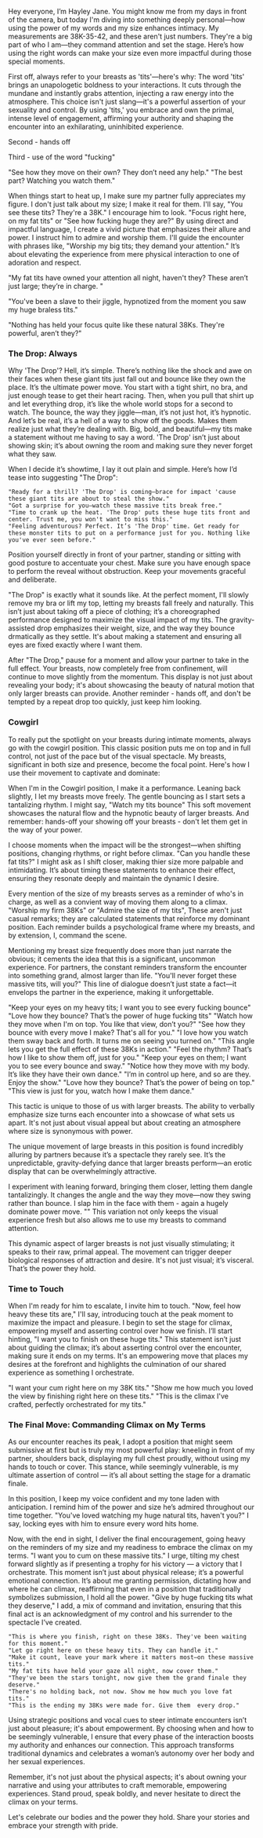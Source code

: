 
Hey everyone, I’m Hayley Jane. You might know me from my days in front of the camera, but today I'm diving into something deeply personal—how using the power of my words and my size enhances intimacy. My measurements are 38K-35-42, and these aren't just numbers. They're a big part of who I am—they command attention and set the stage. Here’s how using the right words can make your size even more impactful during those special moments.

First off, always refer to your breasts as 'tits'—here's why: The word 'tits' brings an unapologetic boldness to your interactions. It cuts through the mundane and instantly grabs attention, injecting a raw energy into the atmosphere. This choice isn't just slang—it's a powerful assertion of your sexuality and control. By using 'tits,' you embrace and own the primal, intense level of engagement, affirming your authority and shaping the encounter into an exhilarating, uninhibited experience.

Second - hands off

Third - use of the word "fucking"


"See how they move on their own? They don’t need any help."
"The best part? Watching you watch them."



When things start to heat up, I make sure my partner fully appreciates my figure. I don't just talk about my size; I make it real for them. I'll say, "You see these tits? They're a 38K." I encourage him to look. "Focus right here, on my fat tits" or "See how fucking huge they are?" By using direct and impactful language, I create a vivid picture that emphasizes their allure and power. I instruct him to admire and worship them. I'll guide the encounter with phrases like, "Worship my big tits; they demand your attention." It’s about elevating the experience from mere physical interaction to one of adoration and respect.

"My fat tits have owned your attention all night, haven't they? These aren’t just large; they’re in charge. "

"You've been a slave to their jiggle, hypnotized from the moment you saw my huge braless tits."

"Nothing has held your focus quite like these natural 38Ks. They're powerful, aren’t they?"

### The Drop: Always

Why 'The Drop'? Hell, it’s simple. There’s nothing like the shock and awe on their faces when these giant tits just fall out and bounce like they own the place. It’s the ultimate power move. You start with a tight shirt, no bra, and just enough tease to get their heart racing. Then, when you pull that shirt up and let everything drop, it’s like the whole world stops for a second to watch. The bounce, the way they jiggle—man, it’s not just hot, it’s hypnotic. And let’s be real, it’s a hell of a way to show off the goods. Makes them realize just what they’re dealing with. Big, bold, and beautiful—my tits make a statement without me having to say a word. 'The Drop' isn’t just about showing skin; it’s about owning the room and making sure they never forget what they saw.

When I decide it’s showtime, I lay it out plain and simple. Here’s how I’d tease into suggesting "The Drop":

    "Ready for a thrill? 'The Drop' is coming—brace for impact 'cause these giant tits are about to steal the show."
    "Got a surprise for you—watch these massive tits break free."
    "Time to crank up the heat. 'The Drop' puts these huge tits front and center. Trust me, you won't want to miss this."
    "Feeling adventurous? Perfect. It’s 'The Drop' time. Get ready for these monster tits to put on a performance just for you. Nothing like you've ever seen before."



Position yourself directly in front of your partner, standing or sitting with good posture to accentuate your chest. Make sure you have enough space to perform the reveal without obstruction. Keep your movements graceful and deliberate.

"The Drop" is exactly what it sounds like. At the perfect moment, I'll slowly remove my bra or lift my top, letting my breasts fall freely and naturally. This isn’t just about taking off a piece of clothing; it’s a choreographed performance designed to maximize the visual impact of my tits. The gravity-assisted drop emphasizes their weight, size, and the way they bounce drmatically as they settle. It's about making a statement and ensuring all eyes are fixed exactly where I want them.

After "The Drop," pause for a moment and allow your partner to take in the full effect. Your breasts, now completely free from confinement, will continue to move slightly from the momentum. This display is not just about revealing your body; it's about showcasing the beauty of natural motion that only larger breasts can provide. Another reminder - hands off, and don't be tempted by a repeat drop too quickly, just keep him looking.

### Cowgirl

To really put the spotlight on your breasts during intimate moments, always go with the cowgirl position. This classic position puts me on top and in full control, not just of the pace but of the visual spectacle. My breasts, significant in both size and presence, become the focal point. Here's how I use their movement to captivate and dominate:

When I'm in the Cowgirl position, I make it a performance. Leaning back slightly, I let my breasts move freely. The gentle bouncing as I start sets a tantalizing rhythm. I might say, "Watch my tits bounce" This soft movement showcases the natural flow and the hypnotic beauty of larger breasts. And remember: hands-off your showing off your breasts - don't let them get in the way of your power.

I choose moments when the impact will be the strongest—when shifting positions, changing rhythms, or right before climax. "Can you handle these fat tits?" I might ask as I shift closer, making thier size more palpable and intimidating. It’s about timing these statements to enhance their effect, ensuring they resonate deeply and maintain the dynamic I desire.

Every mention of the size of my breasts serves as a reminder of who's in charge, as well as a convient way of moving them along to a climax. "Worship my firm 38Ks" or "Admire the size of my tits",  These aren't just casual remarks; they are calculated statements that reinforce my dominant position. Each reminder builds a psychological frame where my breasts, and by extension, I, command the scene.

Mentioning my breast size frequently does more than just narrate the obvious; it cements the idea that this is a significant, uncommon experience. For partners, the constant reminders transform the encounter into something grand, almost larger than life. "You'll never forget these massive tits, will you?" This line of dialogue doesn’t just state a fact—it envelops the partner in the experience, making it unforgettable.

"Keep your eyes on my heavy tits; I want you to see every fucking bounce"
"Love how they bounce? That’s the power of huge fucking tits"
    "Watch how they move when I'm on top. You like that view, don’t you?"
    "See how they bounce with every move I make? That's all for you."
    "I love how you watch them sway back and forth. It turns me on seeing you turned on."
    "This angle lets you get the full effect of these 38Ks in action."
    "Feel the rhythm? That’s how I like to show them off, just for you."
    "Keep your eyes on them; I want you to see every bounce and sway."
    "Notice how they move with my body. It’s like they have their own dance."
    "I’m in control up here, and so are they. Enjoy the show."
    "Love how they bounce? That’s the power of being on top."
    "This view is just for you, watch how I make them dance."

This tactic is unique to those of us with larger breasts. The ability to verbally emphasize size turns each encounter into a showcase of what sets us apart. It's not just about visual appeal but about creating an atmosphere where size is synonymous with power. 


The unique movement of large breasts in this position is found incredibly alluring by partners because it’s a spectacle they rarely see. It’s the unpredictable, gravity-defying dance that larger breasts perform—an erotic display that can be overwhelmingly attractive. 

I experiment with leaning forward, bringing them closer, letting them dangle tantalizingly. It changes the angle and the way they move—now they swing rather than bounce. I slap him in the face with them - again a hugely dominate power move. "" This variation not only keeps the visual experience fresh but also allows me to use my breasts to command attention.

This dynamic aspect of larger breasts is not just visually stimulating; it speaks to their raw, primal appeal. The movement can trigger deeper biological responses of attraction and desire. It's not just visual; it’s visceral. That’s the power they hold.

### Time to Touch
When I'm ready for him to escalate, I invite him to touch. "Now, feel how heavy these tits are," I'll say, introducing touch at the peak moment to maximize the impact and pleasure. I begin to set the stage for climax, empowering myself and asserting control over how we finish. I’ll start hinting, "I want you to finish on these huge tits." This statement isn’t just about guiding the climax; it’s about asserting control over the encounter, making sure it ends on my terms. It's an empowering move that places my desires at the forefront and highlights the culmination of our shared experience as something I orchestrate.

"I want your cum right here on my 38K tits."
"Show me how much you loved the view by finishing right here on these tits."
    "This is the climax I've crafted, perfectly orchestrated for my tits."

### The Final Move: Commanding Climax on My Terms

As our encounter reaches its peak, I adopt a position that might seem submissive at first but is truly my most powerful play: kneeling in front of my partner, shoulders back, displaying my full chest proudly, without using my hands to touch or cover. This stance, while seemingly vulnerable, is my ultimate assertion of control — it’s all about setting the stage for a dramatic finale.

In this position, I keep my voice confident and my tone laden with anticipation. I remind him of the power and size he’s admired throughout our time together. "You've loved watching my huge natural tits, haven't you?" I say, locking eyes with him to ensure every word hits home. 

Now, with the end in sight, I deliver the final encouragement, going heavy on the reminders of my size and my readiness to embrace the climax on my terms. "I want you to cum on these massive tits." I urge, tilting my chest forward slightly as if presenting a trophy for his victory — a victory that I orchestrate. This moment isn’t just about physical release; it’s a powerful emotional connection. It’s about me granting permission, dictating how and where he can climax, reaffirming that even in a position that traditionally symbolizes submission, I hold all the power. "Give by huge fucking tits what they deserve," I add, a mix of command and invitation, ensuring that this final act is an acknowledgment of my control and his surrender to the spectacle I’ve created.


    "This is where you finish, right on these 38Ks. They've been waiting for this moment."
    "Let go right here on these heavy tits. They can handle it."
    "Make it count, leave your mark where it matters most—on these massive tits."
    "My fat tits have held your gaze all night, now cover them."
    "They've been the stars tonight, now give them the grand finale they deserve."
    "There's no holding back, not now. Show me how much you love fat tits."
    "This is the ending my 38Ks were made for. Give them  every drop."

Using strategic positions and vocal cues to steer intimate encounters isn’t just about pleasure; it's about empowerment. By choosing when and how to be seemingly vulnerable, I ensure that every phase of the interaction boosts my authority and enhances our connection. This approach transforms traditional dynamics and celebrates a woman’s autonomy over her body and her sexual experiences.

Remember, it's not just about the physical aspects; it's about owning your narrative and using your attributes to craft memorable, empowering experiences. Stand proud, speak boldly, and never hesitate to direct the climax on your terms.

Let's celebrate our bodies and the power they hold. Share your stories and embrace your strength with pride.


